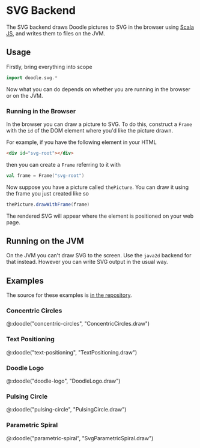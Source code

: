 # SVG Backend

The SVG backend draws Doodle pictures to SVG in the browser using [Scala JS](https://scala-js.org/), and writes them to files on the JVM.

## Usage

Firstly, bring everything into scope

```scala 
import doodle.svg.*
```

Now what you can do depends on whether you are running in the browser or on the JVM.


### Running in the Browser

In the browser you can draw a picture to SVG. To do this, construct a `Frame` with the `id` of the DOM element where you'd like the picture drawn.

For example, if you have the following element in your HTML

``` html
<div id="svg-root"></div>
```

then you can create a `Frame` referring to it with

``` scala mdoc:silent
val frame = Frame("svg-root")
```

Now suppose you have a picture called `thePicture`. You can draw it using the frame you just created like so

``` scala
thePicture.drawWithFrame(frame)
```

The rendered SVG will appear where the element is positioned on your web page.


## Running on the JVM

On the JVM you can't draw SVG to the screen. Use the `java2d` backend for that instead. However you can write SVG output in the usual way.


## Examples

The source for these examples is [in the repository](https://github.com/creativescala/doodle-svg/tree/main/examples/src/main/scala).

### Concentric Circles
@:doodle("concentric-circles", "ConcentricCircles.draw")

### Text Positioning
@:doodle("text-positioning", "TextPositioning.draw")

### Doodle Logo
@:doodle("doodle-logo", "DoodleLogo.draw")

### Pulsing Circle
@:doodle("pulsing-circle", "PulsingCircle.draw")

### Parametric Spiral
@:doodle("parametric-spiral", "SvgParametricSpiral.draw")
